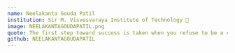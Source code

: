 ```yaml
---
name: Neelakanta Gouda Patil
institution: Sir M. Visvesvaraya Institute of Technology 🚩 
image: NEELAKANTAGOUDAPATIL.png
quote: The first step toward success is taken when you refuse to be a captive of the environment in which you first find yourself.
github: NEELAKANTAGOUDAPATIL
---
```

